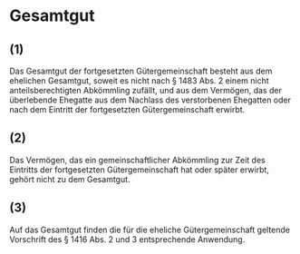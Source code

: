 # Gesamtgut



## (1)

 Das Gesamtgut der fortgesetzten Gütergemeinschaft besteht aus dem ehelichen Gesamtgut, soweit es nicht nach § 1483 Abs. 2 einem nicht anteilsberechtigten Abkömmling zufällt, und aus dem Vermögen, das der überlebende Ehegatte aus dem Nachlass des verstorbenen Ehegatten oder nach dem Eintritt der fortgesetzten Gütergemeinschaft erwirbt.

## (2)

 Das Vermögen, das ein gemeinschaftlicher Abkömmling zur Zeit des Eintritts der fortgesetzten Gütergemeinschaft hat oder später erwirbt, gehört nicht zu dem Gesamtgut.

## (3)

 Auf das Gesamtgut finden die für die eheliche Gütergemeinschaft geltende Vorschrift des § 1416 Abs. 2 und 3 entsprechende Anwendung. 

